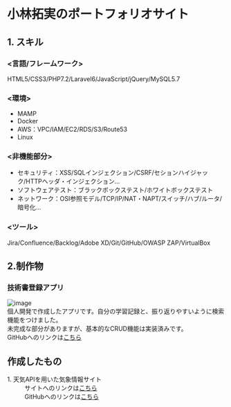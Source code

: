 # 小林拓実のポートフォリオサイト
## 1. スキル
### <言語/フレームワーク>
HTML5/CSS3/PHP7.2/Laravel6/JavaScript/jQuery/MySQL5.7
### <環境>
- MAMP
- Docker
- AWS：VPC/IAM/EC2/RDS/S3/Route53
- Linux

### <非機能部分>
- セキュリティ：XSS/SQLインジェクション/CSRF/セションハイジャック/HTTPヘッダ・インジェクション...
- ソフトウェアテスト：ブラックボックステスト/ホワイトボックステスト
- ネットワーク：OSI参照モデル/TCP/IP/NAT・NAPT/スイッチ/ハブ/ルータ/暗号化...
### <ツール>
Jira/Confluence/Backlog/Adobe XD/Git/GitHub/OWASP ZAP/VirtualBox

## 2.制作物
### 技術書登録アプリ
![image](https://user-images.githubusercontent.com/68890733/130907379-e0ef24a6-fc3b-41ce-be5c-b3a65f960f03.png)
</br>個人開発で作成したアプリです。自分の学習記録と、振り返りやすいように検索機能をつけました。
</br>未完成な部分がありますが、基本的なCRUD機能は実装済みです。
</br>GitHubへのリンクは[こちら](https://github.com/takumi98/EngineerBookshelf)

## 作成したもの
<dl>
  <dt>1. 天気APIを用いた気象情報サイト</dt>
  <dd>サイトへのリンクは<a href="https://github.com/takumi98/quelcode-js/tree/feature/js-challenge1">こちら</a></br>
      GitHubへのリンクは<a href="https://github.com/takumi98/quelcode-js/tree/feature/js-challenge1">こちら</a>
  </dd>
</dl>
